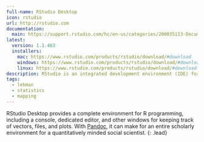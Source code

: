 ```yaml
---
full-name: RStudio Desktop
icon: rstudio
url: http://rstudio.com
documentation:
  main: https://support.rstudio.com/hc/en-us/categories/200035113-Documentation
latest:
  version: 1.1.463
  installers: 
    mac: https://www.rstudio.com/products/rstudio/download/#download
    windows: https://www.rstudio.com/products/rstudio/download/#download
    linux: https://www.rstudio.com/products/rstudio/download/#download
description: RStudio is an integrated development environment (IDE) for R.
tags:
  - lehman
  - statistics
  - mapping
---
```


RStudio Desktop provides a complete environment for R programming, including a
console, dedicated editor, and other windows for keeping track of vectors,
files, and plots. With [Pandoc](./pandoc), it can make for an entire scholarly
environment for a quantitatively minded social scientist.
{: .lead}
